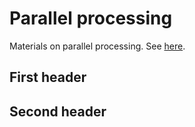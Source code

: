 # Parallel processing

Materials on parallel processing. See [here](more_info).

## First header

## Second header
